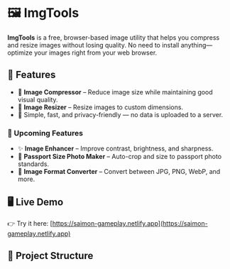 # 🖼️ ImgTools

**ImgTools** is a free, browser-based image utility that helps you compress and resize images without losing quality. No need to install anything—optimize your images right from your web browser.

## 🚀 Features

- 🔽 **Image Compressor** – Reduce image size while maintaining good visual quality.
- 📐 **Image Resizer** – Resize images to custom dimensions.
- 🧠 Simple, fast, and privacy-friendly — no data is uploaded to a server.

### 🔧 Upcoming Features

- ✨ **Image Enhancer** – Improve contrast, brightness, and sharpness.
- 🪪 **Passport Size Photo Maker** – Auto-crop and size to passport photo standards.
- 🔁 **Image Format Converter** – Convert between JPG, PNG, WebP, and more.

## 🖥️ Live Demo

👉 Try it here: [https://saimon-gameplay.netlify.app](https://saimon-gameplay.netlify.app)

## 📁 Project Structure



